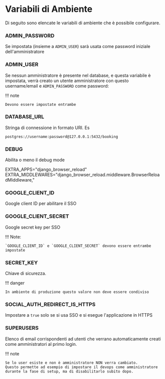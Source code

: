 # Variabili di Ambiente


Di seguito sono elencate le variabili di ambiente che è possibile configurare.


### ADMIN_PASSWORD

Se impostata (insieme a `ADMIN_USER`) sarà usata come password iniziale dell'amministratore

### ADMIN_USER

Se nessun amministratore è presente nel database, e questa variabile è impostata, verrà creato
un utente amministratore con questo username/email e `ADMIN_PASSWORD`  come password:

!!! note

    Devono essere impostate entrambe


### DATABASE_URL

Stringa di connessione in formato URI. Es

    postgres://username:password@127.0.0.1:5432/booking

### DEBUG

Abilita o meno il debug mode

EXTRA_APPS="django_browser_reload"
EXTRA_MIDDLEWARES="django_browser_reload.middleware.BrowserReloadMiddleware,"


### GOOGLE_CLIENT_ID

Google client ID per abilitare il SSO



### GOOGLE_CLIENT_SECRET

Google secret key per SSO

!!! Note:

    `GOOGLE_CLIENT_ID` e `GOOGLE_CLIENT_SECRET` devono essere entrambe impostate


### SECRET_KEY

Chiave di sicurezza.

!!! danger

    In ambiente di produzione questo valore non deve essere condiviso

### SOCIAL_AUTH_REDIRECT_IS_HTTPS

Impostare a `true` solo se si usa SSO e si esegue l'applicazione in HTTPS

### SUPERUSERS

Elenco di email corrispondenti ad utenti che verrano automaticamente creati come amministratori al primo login.

!!! note

    Se lo user esiste e non è amministratore NON verra cambiato.
    Questo permette ad esempio di impostare il devops come amministratore
    durante la fase di setup, ma di disabilitarlo subito dopo.
